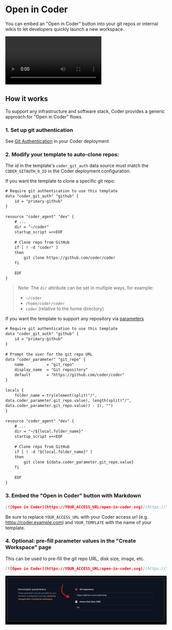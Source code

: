 # Open in Coder

You can embed an "Open in Coder" button into your git repos or
internal wikis to let developers quickly launch a new workspace.

<video autoplay playsinline loop>
  <source src="https://github.com/coder/coder/blob/main/docs/images/templates/open-in-coder.mp4?raw=true" type="video/mp4">
Your browser does not support the video tag.
</video>

## How it works

To support any infrastructure and software stack, Coder provides a generic approach for "Open in Coder" flows.

### 1. Set up git authentication

See [Git
Authentication](../admin/git-providers.md#require-git-authentication-in-templates)
in your Coder deployment

### 2. Modify your template to auto-clone repos:

The id in the template's `coder_git_auth` data source must match the `CODER_GITAUTH_0_ID` in the Coder deployment configuration.

If you want the template to clone a specific git repo:

```hcl
# Require git authentication to use this template
data "coder_git_auth" "github" {
    id = "primary-github"
}

resource "coder_agent" "dev" {
    # ...
    dir = "~/coder"
    startup_script =<<EOF

    # Clone repo from GitHub
    if [ ! -d "coder" ]
    then
        git clone https://github.com/coder/coder
    fi

    EOF
}
```

> Note: The `dir` attribute can be set in multiple ways, for example:
>
> - `~/coder`
> - `/home/coder/coder`
> - `coder` (relative to the home directory)

If you want the template to support any repository via [parameters](./parameters.md)

```hcl
# Require git authentication to use this template
data "coder_git_auth" "github" {
    id = "primary-github"
}

# Prompt the user for the git repo URL
data "coder_parameter" "git_repo" {
    name          = "git_repo"
    display_name  = "Git repository"
    default       = "https://github.com/coder/coder"
}

locals {
    folder_name = try(element(split("/", data.coder_parameter.git_repo.value), length(split("/", data.coder_parameter.git_repo.value)) - 1), "")
}

resource "coder_agent" "dev" {
    # ...
    dir = "~/${local.folder_name}"
    startup_script =<<EOF

    # Clone repo from GitHub
    if [ ! -d "${local.folder_name}" ]
    then
        git clone ${data.coder_parameter.git_repo.value}
    fi

    EOF
}
```

### 3. Embed the "Open in Coder" button with Markdown

```md
[![Open in Coder](https://YOUR_ACCESS_URL/open-in-coder.svg)](https://YOUR_ACCESS_URL/templates/YOUR_TEMPLATE/workspace)
```

Be sure to replace `YOUR_ACCESS_URL` with your Coder access url (e.g.
https://coder.example.com) and `YOUR_TEMPLATE` with the name of your
template.

### 4. Optional: pre-fill parameter values in the "Create Workspace" page

This can be used to pre-fill the git repo URL, disk size, image, etc.

```md
[![Open in Coder](https://YOUR_ACCESS_URL/open-in-coder.svg)](https://YOUR_ACCESS_URL/templates/YOUR_TEMPLATE/workspace?param.git_repo=https://github.com/coder/slog&param.home_disk_size%20%28GB%29=20)
```

![Pre-filled parameters](../images/templates/pre-filled-parameters.png)

